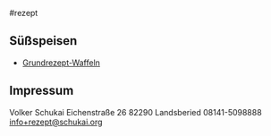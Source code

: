 #rezept 



## Süßspeisen

- [Grundrezept-Waffeln](Grundrezept-Waffeln.md)









## Impressum

Volker Schukai
Eichenstraße 26
82290 Landsberied
08141-5098888
info+rezept@schukai.org
